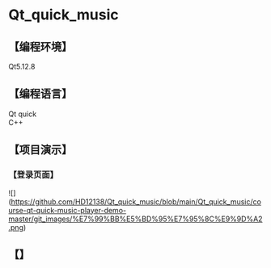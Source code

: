 # Qt_quick_music

## 【编程环境】  
Qt5.12.8  
## 【编程语言】  
Qt quick  
C++  
## 【项目演示】  
###  【登录页面】
 ![] (https://github.com/HD12138/Qt_quick_music/blob/main/Qt_quick_music/course-qt-quick-music-player-demo-master/git_images/%E7%99%BB%E5%BD%95%E7%95%8C%E9%9D%A2.png)
## 【】


